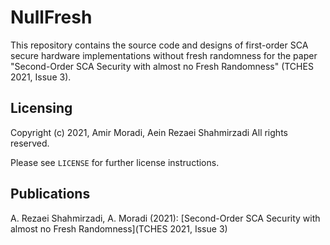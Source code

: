 # NullFresh

This repository contains the source code and designs of first-order SCA secure hardware implementations without fresh randomness
for the paper "Second-Order SCA Security with almost no Fresh Randomness" (TCHES 2021, Issue 3). 

## Licensing
Copyright (c) 2021, Amir Moradi, Aein Rezaei Shahmirzadi
All rights reserved.

Please see `LICENSE` for further license instructions.

## Publications
A. Rezaei Shahmirzadi, A. Moradi (2021): [Second-Order SCA Security with almost no Fresh Randomness](TCHES 2021, Issue 3)
